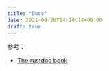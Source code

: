 ```yaml
---
title: "Docs"
date: 2021-08-26T14:10:14+08:00
draft: true
---
```


<!-- TODO -->

参考：

- [The rustdoc book](https://doc.rust-lang.org/stable/rustdoc/)
